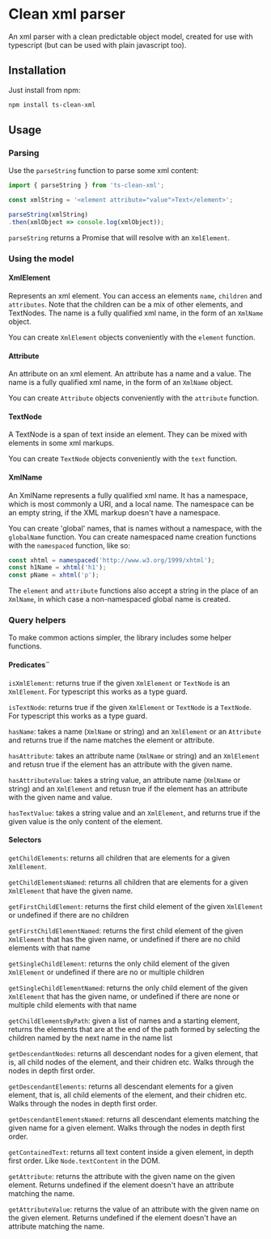 # Clean xml parser

An xml parser with a clean predictable object model, created for use with typescript (but can be used with plain javascript too).

## Installation

Just install from npm:

```sh
npm install ts-clean-xml
```

## Usage

### Parsing

Use the `parseString` function to parse some xml content:

```ts
import { parseString } from 'ts-clean-xml';

const xmlString = '<element attribute="value">Text</element>';

parseString(xmlString)
.then(xmlObject => console.log(xmlObject));
```

`parseString` returns a Promise that will resolve with an `XmlElement`.

### Using the model

#### XmlElement

Represents an xml element.
You can access an elements `name`, `children` and `attributes`.
Note that the children can be a mix of other elements, and TextNodes.
The name is a fully qualified xml name, in the form of an `XmlName` object.

You can create `XmlElement` objects conveniently with the `element` function.

#### Attribute

An attribute on an xml element.
An attribute has a name and a value.
The name is a fully qualified xml name, in the form of an `XmlName` object.

You can create `Attribute` objects conveniently with the `attribute` function.

#### TextNode

A TextNode is a span of text inside an element.
They can be mixed with elements in some xml markups.

You can create `TextNode` objects conveniently with the `text` function.

#### XmlName

An XmlName represents a fully qualified xml name.
It has a namespace, which is most commonly a URI, and a local name.
The namespace can be an empty string, if the XML markup doesn't have a namespace.

You can create 'global' names, that is names without a namespace, with the `globalName` function.
You can create namespaced name creation functions with the `namespaced` function, like so:

```ts
const xhtml = namespaced('http://www.w3.org/1999/xhtml');
const h1Name = xhtml('h1');
const pName = xhtml('p');
```

The `element` and `attribute` functions also accept a string in the place of an `XmlName`, in which case a non-namespaced global name is created.

### Query helpers

To make common actions simpler, the library includes some helper functions.

#### Predicates¨

`isXmlElement`: returns true if the given `XmlElement` or `TextNode` is an `XmlElement`.
For typescript this works as a type guard.

`isTextNode`: returns true if the given `XmlElement` or `TextNode` is a `TextNode`.
For typescript this works as a type guard.

`hasName`: takes a name (`XmlName` or string) and an `XmlElement` or an `Attribute` and returns true if the name matches the element or attribute.

`hasAttribute`: takes an attribute name (`XmlName` or string) and an `XmlElement` and retusn true if the element has an attribute with the given name.

`hasAttributeValue`: takes a string value, an attribute name (`XmlName` or string) and an `XmlElement` and retusn true if the element has an attribute with the given name and value.

`hasTextValue`: takes a string value and an `XmlElement`, and returns true if the given value is the only content of the element.

#### Selectors

`getChildElements`: returns all children that are elements for a given `XmlElement`.

`getChildElementsNamed`: returns all children that are elements for a given `XmlElement` that have the given name.

`getFirstChildElement`: returns the first child element of the given `XmlElement` or undefined if there are no children

`getFirstChildElementNamed`: returns the first child element of the given `XmlElement` that has the given name, or undefined if there are no child elements with that name

`getSingleChildElement`: returns the only child element of the given `XmlElement` or undefined if there are no or multiple children

`getSingleChildElementNamed`: returns the only child element of the given `XmlElement` that has the given name, or undefined if there are none or multiple child elements with that name

`getChildElementsByPath`: given a list of names and a starting element, returns the elements that are at the end of the path formed by selecting the children named by the next name in the name list

`getDescendantNodes`: returns all descendant nodes for a given element, that is, all child nodes of the element, and their chidren etc. Walks through the nodes in depth first order.

`getDescendantElements`: returns all descendant elements for a given element, that is, all child elements of the element, and their chidren etc. Walks through the nodes in depth first order.

`getDescendantElementsNamed`: returns all descendant elements matching the given name for a given element. Walks through the nodes in depth first order.

`getContainedText`: returns all text content inside a given element, in depth first order. Like `Node.textContent` in the DOM.

`getAttribute`: returns the attribute with the given name on the given element. Returns undefined if the element doesn't have an attribute matching the name.

`getAttributeValue`: returns the value of an attribute with the given name on the given element. Returns undefined if the element doesn't have an attribute matching the name.
